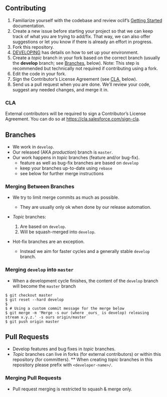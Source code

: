 ## Contributing

1. Familiarize yourself with the codebase and review oclif’s [Getting Started](https://oclif.io/docs/introduction.html) documentation.
1. Create a new issue before starting your project so that we can keep track of
   what you are trying to add/fix. That way, we can also offer suggestions or
   let you know if there is already an effort in progress.
1. Fork this repository.
1. [DEVELOPING](DEVELOPING.md) has details on how to set up your environment.
1. Create a _topic_ branch in your fork based on the correct branch (usually the **develop** branch; see [Branches](#branches), below). Note: This step is recommended but technically not required if contributing using a fork.
1. Edit the code in your fork.
1. Sign the Contributor’s License Agreement (see [CLA](#cla), below).
1. Send us a pull request when you are done. We’ll review your code, suggest any
   needed changes, and merge it in.

### CLA

External contributors will be required to sign a Contributor’s License
Agreement. You can do so at https://cla.salesforce.com/sign-cla.

## Branches

- We work in `develop`.
- Our released (AKA _production_) branch is `master`.
- Our work happens in _topic_ branches (feature and/or bug-fix).
  - feature as well as bug-fix branches are based on `develop`
  - keep your branches up-to-date using `rebase`
  - see below for further merge instructions

### Merging Between Branches

- We try to limit merge commits as much as possible.

  - They are usually only ok when done by our release automation.

- _Topic_ branches:

  1. Are based on `develop`.
  1. Will be squash-merged into `develop`.

- Hot-fix branches are an exception.
  - Instead we aim for faster cycles and a generally stable `develop` branch.

### Merging `develop` into `master`

- When a development cycle finishes, the content of the `develop` branch will become the `master` branch

```
$ git checkout master
$ git reset --hard develop
$
$ # Using a custom commit message for the merge below
$ git merge -m 'Merge -s our (where _ours_ is develop) releasing stream x.y.z.' -s ours origin/master
$ git push origin master
```

## Pull Requests

- Develop features and bug fixes in _topic_ branches.
- _Topic_ branches can live in forks (for external contributors) or within this repository (for committers).
  \*\* When creating _topic_ branches in this repository please prefix with `<developer-name>/`.

### Merging Pull Requests

- Pull request merging is restricted to squash & merge only.
